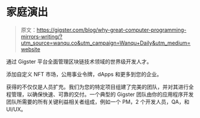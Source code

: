# 家庭演出

> 原文：<https://gigster.com/blog/why-great-computer-programming-mirrors-writing/?utm_source=wanqu.co&utm_campaign=Wanqu+Daily&utm_medium=website>

通过 Gigster 平台全面管理区块链技术领域的世界级开发人才。

添加自定义 NFT 市场，公用事业令牌，dApps 和更多到您的企业。

获得的不仅仅是人员扩充。我们为您的特定项目组建了完美的团队，并对其进行全程管理，以确保快速、可靠的交付。一个典型的 Gigster 团队由你的应用程序开发团队所需要的所有关键利益相关者组成，例如一个 PM，2 个开发人员，QA，和 UI/UX。